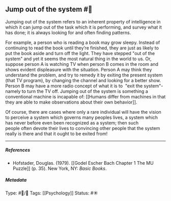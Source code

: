 ## Jump out of the system #🧠 

Jumping out of the system refers to an inherent property of intelligence in which it can jump out of the task which it is performing, and survey what it has done; it is always looking for and often finding patterns.

For example, a person who is reading a book may grow sleepy. Instead of continuing to read the book until they’re finished, they are just as likely to put the book aside and turn off the light. They have stepped "out of the system" and yet it seems the most natural thing in the world to us. Or, suppose person A is watching TV when person B comes in the room and shows evident displeasure with the situation. Person A may think they understand the problem, and try to remedy it by exiting the present system (that TV program), by changing the channel and looking for a better show. Person B may have a more radio concept of what it is to  "exit the system"-namely to turn the TV off. Jumping out of the system is something a conventional machine is incapable of: [[Humans differ from machines in that they are able to make observations about their own behavior]].

Of course, there are cases where only a rare individual will have the vision to perceive a system which governs many peoples lives, a system which has never before even been recognized as a system; then such people often devote their lives to convincing other people that the system really is there and that it ought to be exited from!

___

##### References

- Hofstader, Douglas. (1979). [[Godel Escher Bach Chapter 1 The MU Puzzle]] (p. 35). New York, NY: _Basic Books_.

##### Metadata

Type: #🔵/🔵 
Tags: [[Psychology]]
Status: #☀️ 